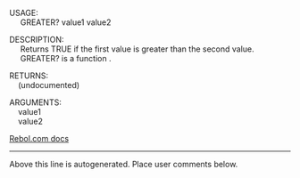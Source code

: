 USAGE:  
&nbsp;&nbsp;&nbsp;&nbsp;&nbsp;GREATER?&nbsp;value1&nbsp;value2&nbsp;  
  
DESCRIPTION:  
&nbsp;&nbsp;&nbsp;&nbsp;&nbsp;Returns&nbsp;TRUE&nbsp;if&nbsp;the&nbsp;first&nbsp;value&nbsp;is&nbsp;greater&nbsp;than&nbsp;the&nbsp;second&nbsp;value.  
&nbsp;&nbsp;&nbsp;&nbsp;&nbsp;GREATER?&nbsp;is&nbsp;a&nbsp;function&nbsp;.  
  
RETURNS:  
&nbsp;&nbsp;&nbsp;&nbsp;(undocumented)  
  
ARGUMENTS:  
&nbsp;&nbsp;&nbsp;&nbsp;value1  
&nbsp;&nbsp;&nbsp;&nbsp;value2  

[Rebol.com docs](http://www.rebol.com/r3/docs/functions/greater-q.html)
___
Above this line is autogenerated. Place user comments below.